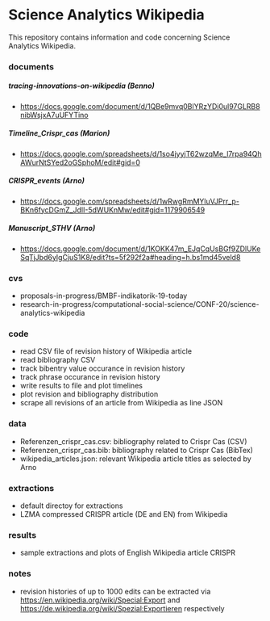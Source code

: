 # Science Analytics Wikipedia

This repository contains information and code concerning Science Analytics Wikipedia.

### documents

##### tracing-innovations-on-wikipedia (Benno)
- https://docs.google.com/document/d/1QBe9mvq0BlYRzYDi0ul97GLRB8nibWsjxA7uUFYTino
##### Timeline_Crispr_cas (Marion)
- https://docs.google.com/spreadsheets/d/1so4jyyjT62wzqMe_l7rpa94QhAWurNtSYed2oGSphoM/edit#gid=0
##### CRISPR_events (Arno)
- https://docs.google.com/spreadsheets/d/1wRwgRmMYluVJPrr_p-BKn6fycDGmZ_JdlI-5dWUKnMw/edit#gid=1179906549
##### Manuscript_STHV (Arno)
- https://docs.google.com/document/d/1KOKK47m_EJqCqUsBGf9ZDlUKeSqTjJbd6yIgCjuS1K8/edit?ts=5f292f2a#heading=h.bs1md45veld8

### cvs

- proposals-in-progress/BMBF-indikatorik-19-today
- research-in-progress/computational-social-science/CONF-20/science-analytics-wikipedia

### code

- read CSV file of revision history of Wikipedia article
- read bibliography CSV
- track bibentry value occurance in revision history
- track phrase occurance in revision history
- write results to file and plot timelines
- plot revision and bibliography distribution
- scrape all revisions of an article from Wikipedia as line JSON

### data

- Referenzen_crispr_cas.csv: bibliography related to Crispr Cas (CSV)
- Referenzen_crispr_cas.bib: bibliography related to Crispr Cas (BibTex)
- wikipedia_articles.json: relevant Wikipedia article titles as selected by Arno

### extractions

- default directoy for extractions
- LZMA compressed CRISPR article (DE and EN) from Wikipedia

### results

- sample extractions and plots of English Wikipedia article CRISPR

### notes

- revision histories of up to 1000 edits can be extracted via https://en.wikipedia.org/wiki/Special:Export and https://de.wikipedia.org/wiki/Spezial:Exportieren respectively

